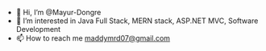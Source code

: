 - 👋 Hi, I’m @Mayur-Dongre
- 👀 I’m interested in Java Full Stack, MERN stack, ASP.NET MVC, Software Development
- 📫 How to reach me maddymrd07@gmail.com

<!---
Mayur-Dongre/Mayur-Dongre is a ✨ special ✨ repository because its `README.md` (this file) appears on your GitHub profile.
You can click the Preview link to take a look at your changes.
--->
